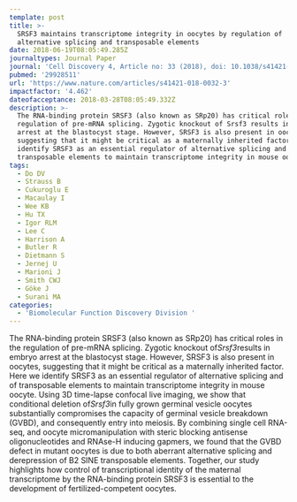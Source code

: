 ```yaml
---
template: post
title: >-
  SRSF3 maintains transcriptome integrity in oocytes by regulation of
  alternative splicing and transposable elements
date: 2018-06-19T08:05:49.285Z
journaltypes: Journal Paper
journal: 'Cell Discovery 4, Article no: 33 (2018), doi: 10.1038/s41421-018-0032-3'
pubmed: '29928511'
url: 'https://www.nature.com/articles/s41421-018-0032-3'
impactfactor: '4.462'
dateofacceptance: 2018-03-28T08:05:49.332Z
description: >-
  The RNA-binding protein SRSF3 (also known as SRp20) has critical roles in the
  regulation of pre-mRNA splicing. Zygotic knockout of Srsf3 results in embryo
  arrest at the blastocyst stage. However, SRSF3 is also present in oocytes,
  suggesting that it might be critical as a maternally inherited factor. Here we
  identify SRSF3 as an essential regulator of alternative splicing and of
  transposable elements to maintain transcriptome integrity in mouse oocyte. 
tags:
  - Do DV
  - Strauss B
  - Cukuroglu E
  - Macaulay I
  - Wee KB
  - Hu TX
  - Igor RLM
  - Lee C
  - Harrison A
  - Butler R
  - Dietmann S
  - Jernej U
  - Marioni J
  - Smith CWJ
  - Göke J
  - Surani MA
categories:
  - 'Biomolecular Function Discovery Division '
---
```

The RNA-binding protein SRSF3 (also known as SRp20) has critical roles in the regulation of pre-mRNA splicing. Zygotic knockout of*Srsf3*results in embryo arrest at the blastocyst stage. However, SRSF3 is also present in oocytes, suggesting that it might be critical as a maternally inherited factor. Here we identify SRSF3 as an essential regulator of alternative splicing and of transposable elements to maintain transcriptome integrity in mouse oocyte. Using 3D time-lapse confocal live imaging, we show that conditional deletion of*Srsf3*in fully grown germinal vesicle oocytes substantially compromises the capacity of germinal vesicle breakdown (GVBD), and consequently entry into meiosis. By combining single cell RNA-seq, and oocyte micromanipulation with steric blocking antisense oligonucleotides and RNAse-H inducing gapmers, we found that the GVBD defect in mutant oocytes is due to both aberrant alternative splicing and derepression of B2 SINE transposable elements. Together, our study highlights how control of transcriptional identity of the maternal transcriptome by the RNA-binding protein SRSF3 is essential to the development of fertilized-competent oocytes.

